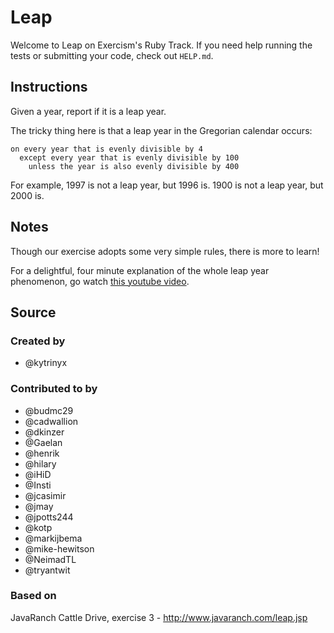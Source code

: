 # Leap

Welcome to Leap on Exercism's Ruby Track.
If you need help running the tests or submitting your code, check out `HELP.md`.

## Instructions

Given a year, report if it is a leap year.

The tricky thing here is that a leap year in the Gregorian calendar occurs:

```text
on every year that is evenly divisible by 4
  except every year that is evenly divisible by 100
    unless the year is also evenly divisible by 400
```

For example, 1997 is not a leap year, but 1996 is.
1900 is not a leap year, but 2000 is.

## Notes

Though our exercise adopts some very simple rules, there is more to learn!

For a delightful, four minute explanation of the whole leap year phenomenon, go watch [this youtube video][video].

[video]: http://www.youtube.com/watch?v=xX96xng7sAE

## Source

### Created by

- @kytrinyx

### Contributed to by

- @budmc29
- @cadwallion
- @dkinzer
- @Gaelan
- @henrik
- @hilary
- @iHiD
- @Insti
- @jcasimir
- @jmay
- @jpotts244
- @kotp
- @markijbema
- @mike-hewitson
- @NeimadTL
- @tryantwit

### Based on

JavaRanch Cattle Drive, exercise 3 - http://www.javaranch.com/leap.jsp